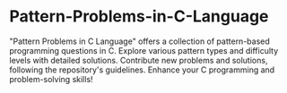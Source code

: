 # Pattern-Problems-in-C-Language
"Pattern Problems in C Language" offers a collection of pattern-based programming questions in C. Explore various pattern types and difficulty levels with detailed solutions. Contribute new problems and solutions, following the repository's guidelines. Enhance your C programming and problem-solving skills!
